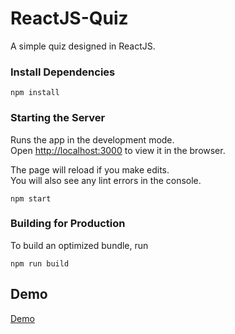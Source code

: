 # ReactJS-Quiz
A simple quiz designed in ReactJS.

### Install Dependencies
```
npm install
```

### Starting the Server
Runs the app in the development mode.<br>
Open [http://localhost:3000](http://localhost:3000) to view it in the browser.

The page will reload if you make edits.<br>
You will also see any lint errors in the console.
```
npm start
```

### Building for Production
To build an optimized bundle, run
```
npm run build
```

## Demo
[Demo](https://reactjs-quiz.herokuapp.com/)
